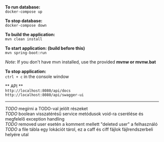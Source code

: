 **To run database:**  
`docker-compose up`
  
**To stop database:**  
`docker-compose down`
  
**To build the application:**  
`mvn clean install`

**To start application: (build before this)**  
`mvn spring-boot:run`

*Note*: If you don't have mvn installed, use the provided **mvnw or mvnw.bat**
  
**To stop application:**  
`ctrl + c` in the console window  
  

** API **  
`http://localhost:8080/api/docs`   
`http://localhost:8080/api/swagger-ui`  
___    
_TODO_ megírni a TODO-val jelölt részeket  
_TODO_ boolean visszatérésű service metódusok void-ra cserélése és megfelelő exception handling  
_TODO_ removed user esetén a komment mellett "deleted user" a felhasználó  
_TODO_ a file tábla egy lokációt tárol, ez a caff és ciff fájlok fájlrendszerbeli helyére utal  

